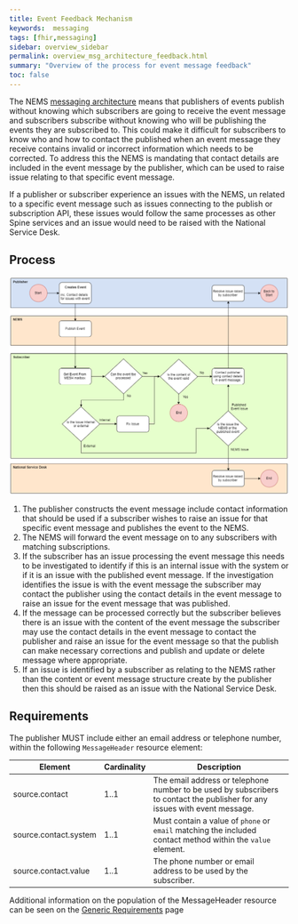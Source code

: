 ```yaml
---
title: Event Feedback Mechanism
keywords:  messaging
tags: [fhir,messaging]
sidebar: overview_sidebar
permalink: overview_msg_architecture_feedback.html
summary: "Overview of the process for event message feedback"
toc: false
---
```


The NEMS [messaging architecture](overview_msg_architecture.html) means that publishers of events publish without knowing which subscribers are going to receive the event message and subscribers subscribe without knowing who will be publishing the events they are subscribed to. This could make it difficult for subscribers to know who and how to contact the published when an event message they receive contains invalid or incorrect information which needs to be corrected. To address this the NEMS is mandating that contact details are included in the event message by the publisher, which can be used to raise issue relating to that specific event message.

If a publisher or subscriber experience an issues with the NEMS, un related to a specific event message such as issues connecting to the publish or subscription API, these issues would follow the same processes as other Spine services and an issue would need to be raised with the National Service Desk.


## Process

<a href="images/overview/event_life_cycle.png" target="_blank"><img src="images/overview/feedback_process.png"></a>

1. The publisher constructs the event message include contact information that should be used if a subscriber wishes to raise an issue for that specific event message and publishes the event to the NEMS.
2. The NEMS will forward the event message on to any subscribers with matching subscriptions.
3. If the subscriber has an issue processing the event message this needs to be investigated to identify if this is an internal issue with the system or if it is an issue with the published event message. If the investigation identifies the issue is with the event message the subscriber may contact the publisher using the contact details in the event message to raise an issue for the event message that was published.
4. If the message can be processed correctly but the subscriber believes there is an issue with the content of the event message the subscriber may use the contact details in the event message to contact the publisher and raise an issue for the event message so that the publish can make necessary corrections and publish and update or delete message where appropriate.
5. If an issue is identified by a subscriber as relating to the NEMS rather than the content or event message structure create by the publisher then this should be raised as an issue with the National Service Desk.


## Requirements

The publisher MUST include either an email address or telephone number, within the following `MessageHeader` resource element:

| Element | Cardinality | Description |
| --- | --- | --- |
| source.contact | 1..1 | The email address or telephone number to be used by subscribers to contact the publisher for any issues with event message. |
| source.contact.system | 1..1 | Must contain a value of `phone` or `email` matching the included contact method within the `value` element. |
| source.contact.value | 1..1 | The phone number or email address to be used by the subscriber. |

Additional information on the population of the MessageHeader resource can be seen on the [Generic Requirements](explore_genreic_event_requirements.html) page